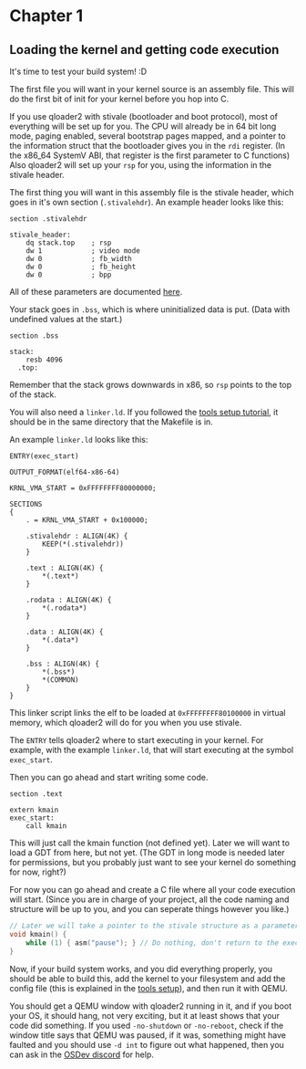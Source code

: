# Chapter 1
## Loading the kernel and getting code execution

It's time to test your build system! :D

The first file you will want in your kernel source is an assembly file. This will do the first bit of init for your kernel before you hop into C.

If you use qloader2 with stivale  (bootloader and boot protocol), most of everything will be set up for you. The CPU will already be in 64 bit long mode, paging enabled, several bootstrap pages mapped, and a pointer to the information struct that the bootloader gives you in the `rdi` register. (In the x86_64 SystemV ABI, that register is the first parameter to C functions) Also qloader2 will set up your `rsp` for you, using the information in the stivale header.

The first thing you will want in this assembly file is the stivale header, which goes in it's own section (`.stivalehdr`). An example header looks like this:
```x86asm
section .stivalehdr

stivale_header:
    dq stack.top    ; rsp
    dw 1            ; video mode
    dw 0            ; fb_width
    dw 0            ; fb_height
    dw 0            ; bpp
```
All of these parameters are documented [here](https://github.com/qloader2/qloader2/blob/master/STIVALE.md).

Your stack goes in `.bss`, which is where uninitialized data is put. (Data with undefined values at the start.)
```x86asm
section .bss

stack:
    resb 4096
  .top:
```
Remember that the stack grows downwards in x86, so `rsp` points to the top of the stack.

You will also need a `linker.ld`. If you followed the [tools setup tutorial](../tools/chapter.md), it should be in the same directory that the Makefile is in.

An example `linker.ld` looks like this:
```
ENTRY(exec_start)

OUTPUT_FORMAT(elf64-x86-64)

KRNL_VMA_START = 0xFFFFFFFF80000000;

SECTIONS
{
    . = KRNL_VMA_START + 0x100000;

    .stivalehdr : ALIGN(4K) {
        KEEP(*(.stivalehdr))
    }

    .text : ALIGN(4K) {
        *(.text*)
    }

    .rodata : ALIGN(4K) {
        *(.rodata*)
    }

    .data : ALIGN(4K) {
        *(.data*)
    }

    .bss : ALIGN(4K) {
        *(.bss*)
        *(COMMON)
    }
}
```
This linker script links the elf to be loaded at `0xFFFFFFFF80100000` in virtual memory, which qloader2 will do for you when you use stivale.

The `ENTRY` tells qloader2 where to start executing in your kernel. For example, with the example `linker.ld`, that will start executing at the symbol `exec_start`.

Then you can go ahead and start writing some code.
```x86asm
section .text

extern kmain
exec_start:
    call kmain
```
This will just call the kmain function (not defined yet). Later we will want to load a GDT from here, but not yet. (The GDT in long mode is needed later for permissions, but you probably just want to see your kernel do something for now, right?)

For now you can go ahead and create a C file where all your code execution will start.
(Since you are in charge of your project, all the code naming and structure will be up to you, and you can seperate things however you like.)

```c
// Later we will take a pointer to the stivale structure as a parameter
void kmain() {
    while (1) { asm("pause"); } // Do nothing, don't return to the execution starting point
}
```

Now, if your build system works, and you did everything properly, you should be able to build this, add the kernel to your filesystem and add the config file (this is explained in the [tools setup](../tools/chapter.md)), and then run it with QEMU. 

You should get a QEMU window  with qloader2 running in it, and if you boot your OS, it should hang, not very exciting, but it at least shows that your code did something. If you used `-no-shutdown` or `-no-reboot`, check if the window title says that QEMU was paused, if it was, something might have faulted and you should use `-d int` to figure out what happened, then you can ask in the [OSDev discord](https://discord.gg/RnCtsqD) for help.
